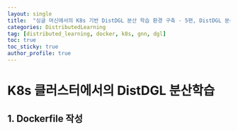 ```yaml
---
layout: single
title:  "싱글 머신에서의 K8s 기반 DistDGL 분산 학습 환경 구축 - 5편, DistDGL 분산 학습"
categories: DistributedLearning
tag: [distributed_learning, docker, k8s, gnn, dgl]
toc: true
toc_sticky: true
author_profile: true
---
```


# K8s 클러스터에서의 DistDGL 분산학습
## 1. Dockerfile 작성